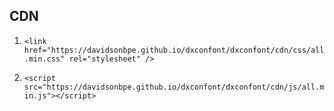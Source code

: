 ## CDN

1. `<link href="https://davidsonbpe.github.io/dxconfont/dxconfont/cdn/css/all.min.css" rel="stylesheet" />`

2. `<script src="https://davidsonbpe.github.io/dxconfont/dxconfont/cdn/js/all.min.js"></script>`
